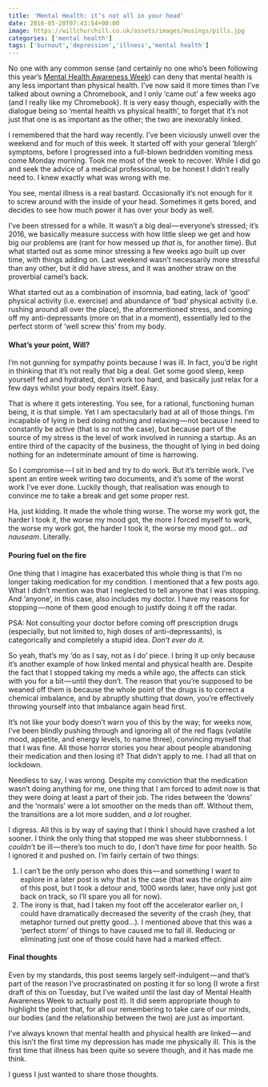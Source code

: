 ```yaml
---
title: 'Mental Health: it’s not all in your head'
date: 2016-05-20T07:43:54+00:00
image: https://willchurchill.co.uk/assets/images/musings/pills.jpg
categories: ['mental health']
tags: ['burnout','depression','illness','mental health']
---
```

No one with any common sense (and certainly no one who’s been following this year’s [Mental Health Awareness Week](https://twitter.com/hashtag/mhaw15)) can deny that mental health is any less important than physical health. I’ve now said it more times than I’ve talked about owning a Chromebook, and I only ‘came out’ a few weeks ago (and I really like my Chromebook). It is very easy though, especially with the dialogue being so ‘mental health vs physical health’, to forget that it’s not just that one is as important as the other; the two are inexorably linked. 

I remembered that the hard way recently. I’ve been viciously unwell over the weekend and for much of this week. It started off with your general ‘blergh’ symptoms, before I progressed into a full-blown bedridden vomiting mess come Monday morning. Took me most of the week to recover. While I did go and seek the advice of a medical professional, to be honest I didn’t really need to. I knew exactly what was wrong with me.

You see, mental illness is a real bastard. Occasionally it’s not enough for it to screw around with the inside of your head. Sometimes it gets bored, and decides to see how much power it has over your body as well.

I’ve been stressed for a while. It wasn’t a big deal — everyone’s stressed; it’s 2016, we basically measure success with how little sleep we get and how big our problems are (rant for how messed up _that_ is, for another time). But what started out as some minor stressing a few weeks ago built up over time, with things adding on. Last weekend wasn’t necessarily more stressful than any other, but it did have stress, and it was another straw on the proverbial camel’s back.

What started out as a combination of insomnia, bad eating, lack of ‘good’ physical activity (i.e. exercise) and abundance of ‘bad’ physical activity (i.e. rushing around all over the place), the aforementioned stress, and coming off my anti-depressants (more on that in a moment), essentially led to the perfect storm of ‘well screw this’ from my body.

#### What’s your point,&nbsp;Will?

I’m not gunning for sympathy points because I was ill. In fact, you’d be right in thinking that it’s not really that big a deal. Get some good sleep, keep yourself fed and hydrated, don’t work too hard, and basically just relax for a few days whilst your body repairs itself. Easy.

That is where it gets interesting. You see, for a rational, functioning human being, it is that simple. Yet I am spectacularly bad at all of those things. I’m incapable of lying in bed doing nothing and relaxing — not because I need to constantly be active (that is _so_ not the case), but because part of the source of my stress is the level of work involved in running a startup. As an entire third of the capacity of the business, the thought of lying in bed doing nothing for an indeterminate amount of time is harrowing.

So I compromise — I sit in bed and try to do work. But it’s terrible work. I’ve spent an entire week writing two documents, and it’s some of the worst work I’ve ever done. Luckily though, that realisation was enough to convince me to take a break and get some proper rest.

Ha, just kidding. It made the whole thing worse. The worse my work got, the harder I took it, the worse my mood got, the more I forced myself to work, the worse my work got, the harder I took it, the worse my mood got… _ad nauseam_. Literally.

#### Pouring fuel on the&nbsp;fire

One thing that I imagine has exacerbated this whole thing is that I’m no longer taking medication for my condition. I mentioned that a few posts ago. What I didn’t mention was that I neglected to tell anyone that I was stopping. And ‘anyone’, in this case, also includes my doctor. I have my reasons for stopping — none of them good enough to justify doing it off the radar.

<pullquote>PSA: Not consulting your doctor before coming off prescription drugs (especially, but not limited to, high doses of anti-depressants), is categorically and completely a stupid idea. <em>Don’t ever do it.</em></pullquote>

So yeah, that’s my ‘do as I say, not as I do’ piece. I bring it up only because it’s another example of how linked mental and physical health are. Despite the fact that I stopped taking my meds a while ago, the affects can stick with you for a bit — until they don’t. The reason that you’re supposed to be weaned off them is because the whole point of the drugs is to correct a chemical imbalance, and by abruptly shutting that down, you’re effectively throwing yourself into that imbalance again head first.

It’s not like your body doesn’t warn you of this by the way; for weeks now, I’ve been blindly pushing through and ignoring all of the red flags (volatile mood, appetite, and energy levels, to name three), convincing myself that that I was fine. All those horror stories you hear about people abandoning their medication and then losing it? That didn’t apply to me. I had all that on lockdown.

Needless to say, I was wrong. Despite my conviction that the medication wasn’t doing anything for me, one thing that I am forced to admit now is that they were doing at least a part of their job. The rides between the ‘downs’ and the ‘normals’ were a lot smoother on the meds than off. Without them, the transitions are a lot more sudden, and _a lot_ rougher.

I digress. All this is by way of saying that I think I should have crashed a lot sooner. I think the only thing that stopped me was sheer stubbornness. I _couldn’t_ be ill — there’s too much to do, I don’t have _time_ for poor health. So I ignored it and pushed on. I’m fairly certain of two things:

  1. I can’t be the only person who does this — and something I want to explore in a later post is why that is the case (that was the original aim of this post, but I took a detour and, 1000 words later, have only just got back on track, so I’ll spare you all for now).
  2. The irony is that, had I taken my foot off the accelerator earlier on, I could have dramatically decreased the severity of the crash (hey, that metaphor turned out pretty good…). I mentioned above that this was a ‘perfect storm’ of things to have caused me to fall ill. Reducing or eliminating just one of those could have had a marked effect.

#### Final thoughts

Even by my standards, this post seems largely self-indulgent — and that’s part of the reason I’ve procrastinated on posting it for so long (I wrote a first draft of this on Tuesday, but I’ve waited until the last day of Mental Health Awareness Week to actually post it). It did seem appropriate though to highlight the point that, for all our remembering to take care of our minds, our bodies (and the relationship between the two) are just as important.

I’ve always known that mental health and physical health are linked — and this isn’t the first time my depression has made me physically ill. This is the first time that illness has been quite so severe though, and it has made me think.

I guess I just wanted to share those thoughts.